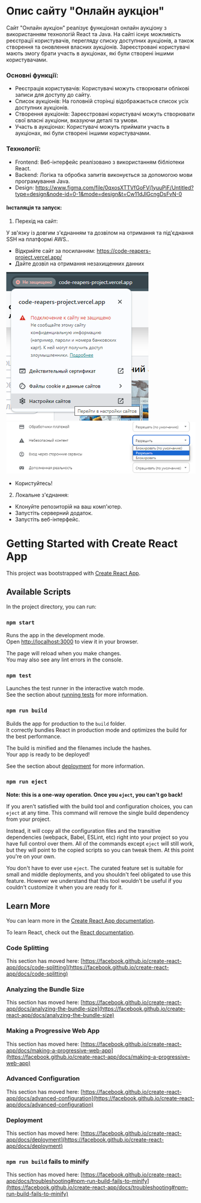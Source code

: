# Опис сайту "Онлайн аукціон"

Сайт "Онлайн аукціон" реалізує функціонал онлайн аукціону з використанням технологій React та Java. На сайті існує можливість реєстрації користувачів, перегляду списку доступних аукціонів, а також створення та оновлення власних аукціонів. Зареєстровані користувачі мають змогу брати участь в аукціонах, які були створені іншими користувачами.

### Основні функції:

- Реєстрація користувачів: Користувачі можуть створювати облікові записи для доступу до сайту.
- Список аукціонів: На головній сторінці відображається список усіх доступних аукціонів.
- Створення аукціонів: Зареєстровані користувачі можуть створювати свої власні аукціони, вказуючи деталі та умови.
- Участь в аукціонах: Користувачі можуть приймати участь в аукціонах, які були створені іншими користувачами.

### Технології:

- Frontend: Веб-інтерфейс реалізовано з використанням бібліотеки React.
- Backend: Логіка та обробка запитів виконується за допомогою мови програмування Java.
- Design: https://www.figma.com/file/0qxosXTTVfGoFVj1yuuPiF/Untitled?type=design&node-id=0-1&mode=design&t=Cw11dJlGcngDsFvN-0

#### Інсталяція та запуск:
1. Перехід на сайт:

У зв'язку із довгим з'єднанням та дозвілом на отримання та під'єднання SSH на платформі AWS..
- Відкрийте сайт за посиланням: https://code-reapers-project.vercel.app/
- Дайте дозвіл на отримання незахищенних данних

![Path1](src/icons/Path1.png)
![Path2](src/icons/Path2.png)
- Користуйтесь!

2. Локальне з'єднання:
- Клонуйте репозиторій на ваш комп'ютер.
- Запустіть серверний додаток.
- Запустіть веб-інтерфейс.



# Getting Started with Create React App

This project was bootstrapped with [Create React App](https://github.com/facebook/create-react-app).

## Available Scripts

In the project directory, you can run:

### `npm start`

Runs the app in the development mode.\
Open [http://localhost:3000](http://localhost:3000) to view it in your browser.

The page will reload when you make changes.\
You may also see any lint errors in the console.

### `npm test`

Launches the test runner in the interactive watch mode.\
See the section about [running tests](https://facebook.github.io/create-react-app/docs/running-tests) for more information.

### `npm run build`

Builds the app for production to the `build` folder.\
It correctly bundles React in production mode and optimizes the build for the best performance.

The build is minified and the filenames include the hashes.\
Your app is ready to be deployed!

See the section about [deployment](https://facebook.github.io/create-react-app/docs/deployment) for more information.

### `npm run eject`

**Note: this is a one-way operation. Once you `eject`, you can't go back!**

If you aren't satisfied with the build tool and configuration choices, you can `eject` at any time. This command will remove the single build dependency from your project.

Instead, it will copy all the configuration files and the transitive dependencies (webpack, Babel, ESLint, etc) right into your project so you have full control over them. All of the commands except `eject` will still work, but they will point to the copied scripts so you can tweak them. At this point you're on your own.

You don't have to ever use `eject`. The curated feature set is suitable for small and middle deployments, and you shouldn't feel obligated to use this feature. However we understand that this tool wouldn't be useful if you couldn't customize it when you are ready for it.

## Learn More

You can learn more in the [Create React App documentation](https://facebook.github.io/create-react-app/docs/getting-started).

To learn React, check out the [React documentation](https://reactjs.org/).

### Code Splitting

This section has moved here: [https://facebook.github.io/create-react-app/docs/code-splitting](https://facebook.github.io/create-react-app/docs/code-splitting)

### Analyzing the Bundle Size

This section has moved here: [https://facebook.github.io/create-react-app/docs/analyzing-the-bundle-size](https://facebook.github.io/create-react-app/docs/analyzing-the-bundle-size)

### Making a Progressive Web App

This section has moved here: [https://facebook.github.io/create-react-app/docs/making-a-progressive-web-app](https://facebook.github.io/create-react-app/docs/making-a-progressive-web-app)

### Advanced Configuration

This section has moved here: [https://facebook.github.io/create-react-app/docs/advanced-configuration](https://facebook.github.io/create-react-app/docs/advanced-configuration)

### Deployment

This section has moved here: [https://facebook.github.io/create-react-app/docs/deployment](https://facebook.github.io/create-react-app/docs/deployment)

### `npm run build` fails to minify

This section has moved here: [https://facebook.github.io/create-react-app/docs/troubleshooting#npm-run-build-fails-to-minify](https://facebook.github.io/create-react-app/docs/troubleshooting#npm-run-build-fails-to-minify)
